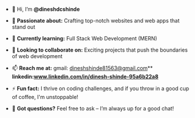 - 👋 Hi, I’m **@dineshdcshinde**  
- 🚀 **Passionate about:** Crafting top-notch websites and web apps that stand out  
- 🌱 **Currently learning:** Full Stack Web Development (MERN)  
- 💼 **Looking to collaborate on:** Exciting projects that push the boundaries of web development  
- 📫 **Reach me at:** gmail: dineshshinde81563@gmail.com**  **linkedin:www.linkedin.com/in/dinesh-shinde-95a6b22a8**

- ⚡ **Fun fact:** I thrive on coding challenges, and if you throw in a good cup of coffee, I'm unstoppable!  
- 💬 **Got questions?** Feel free to ask – I’m always up for a good chat!


<!---
dineshdcshinde/dineshdcshinde is a ✨ special ✨ repository because its `README.md` (this file) appears on your GitHub profile.
You can click the Preview link to take a look at your changes.
--->
